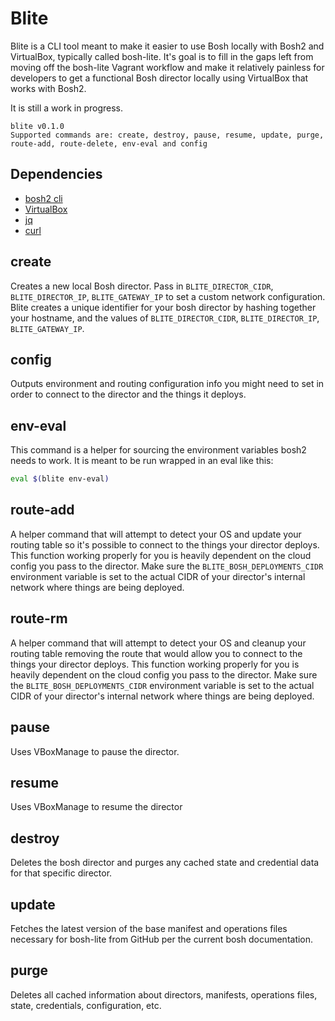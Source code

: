 # Blite
Blite is a CLI tool meant to make it easier to use Bosh locally with Bosh2 and VirtualBox, typically called bosh-lite. 
It's goal is to fill in the gaps left from moving off the bosh-lite Vagrant workflow and make it relatively painless for developers
to get a functional Bosh director locally using VirtualBox that works with Bosh2.

It is still a work in progress.

```
blite v0.1.0
Supported commands are: create, destroy, pause, resume, update, purge, route-add, route-delete, env-eval and config
```

## Dependencies
  - [bosh2 cli](https://bosh.io/docs/cli-v2.html#install)
  - [VirtualBox](https://virtualbox.org)
  - [jq](https://stedolan.github.io/jq/)
  - [curl](https://curl.haxx.se/)

## create
Creates a new local Bosh director. Pass in `BLITE_DIRECTOR_CIDR`, `BLITE_DIRECTOR_IP`, `BLITE_GATEWAY_IP` to set a custom network configuration.
Blite creates a unique identifier for your  bosh director by hashing together your hostname, and the values of `BLITE_DIRECTOR_CIDR`, 
`BLITE_DIRECTOR_IP`, `BLITE_GATEWAY_IP`.

## config
Outputs environment and routing configuration info you might need to set in order to connect to the director and the things it deploys.

## env-eval
This command is a helper for sourcing the environment variables bosh2 needs to work. It is meant to be run wrapped in an eval like this:

```bash
eval $(blite env-eval)

```

## route-add
A helper command that will attempt to detect your OS and update your routing table so it's possible to connect to the things your director deploys.
This function working properly for you is heavily dependent on the cloud config you pass to the director. Make sure the `BLITE_BOSH_DEPLOYMENTS_CIDR`
environment variable is set to the actual CIDR of your director's internal network where things are being deployed.

## route-rm
A helper command that will attempt to detect your OS and cleanup your routing table removing the route that would allow you to connect to the things your director deploys.
This function working properly for you is heavily dependent on the cloud config you pass to the director. Make sure the `BLITE_BOSH_DEPLOYMENTS_CIDR`
environment variable is set to the actual CIDR of your director's internal network where things are being deployed.

## pause
Uses VBoxManage to pause the director.

## resume
Uses VBoxManage to resume the director

## destroy
Deletes the bosh director and purges any cached state and credential data for that specific director.

## update
Fetches the latest version of the base manifest and operations files necessary for bosh-lite from GitHub per the current bosh documentation.

## purge
Deletes all cached information about directors, manifests, operations files, state, credentials, configuration, etc.
